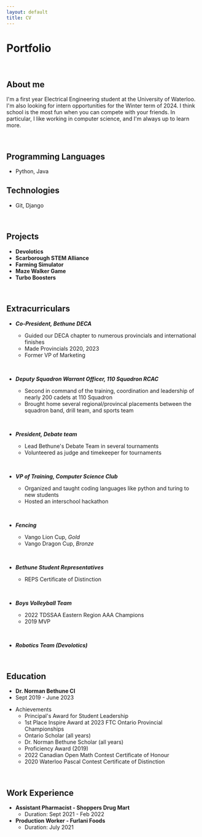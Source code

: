 ```yaml
---
layout: default
title: CV
---
```



# Portfolio


<p>&nbsp;</p>

## About me


I'm a first year Electrical Engineering student at the University of Waterloo. I'm also looking for intern opportunities for the Winter term of 2024. I think school is the most fun when you can compete with your friends. In particular, I like working in computer science, and I'm always up to learn more.

<p>&nbsp;</p>

## Programming Languages
* Python, Java


## Technologies
* Git, Django

<p>&nbsp;</p>

## Projects

* **Devolotics**
* **Scarborough STEM Alliance**
* **Farming Simulator**
* **Maze Walker Game**
* **Turbo Boosters**

<p>&nbsp;</p>

## Extracurriculars

- ***Co-President, Bethune DECA***
    * Guided our DECA chapter to numerous provincials and international finishes
    * Made Provincials 2020, 2023
    * Former VP of Marketing

    <p>&nbsp;</p>
- ***Deputy Squadron Warrant Officer, 110 Squadron RCAC***
    * Second in command of the training, coordination and leadership of nearly 200 cadets at 110 Squadron
    * Brought home several regional/provincal placements between the squadron band, drill team, and sports team
    <p>&nbsp;</p>
- ***President, Debate team***
    * Lead Bethune's Debate Team in several tournaments
    * Volunteered as judge and timekeeper for tournaments
     <p>&nbsp;</p>
- ***VP of Training, Computer Science Club***
    * Organized and taught coding languages like python and turing to new students
    * Hosted an interschool hackathon
    <p>&nbsp;</p>
- ***Fencing***
    * Vango Lion Cup, *Gold*
    * Vango Dragon Cup, *Bronze*
    <p>&nbsp;</p>
- ***Bethune Student Representatives***
    * REPS Certificate of Distinction
    <p>&nbsp;</p>
- ***Boys Volleyball Team***
    * 2022 TDSSAA Eastern Region AAA Champions
    * 2019 MVP
    <p>&nbsp;</p>
- ***Robotics Team (Devolotics)***


<p>&nbsp;</p>

## Education

* **Dr. Norman Bethune CI**
* Sept 2019 - June 2023
- Achievements
    * Principal's Award for Student Leadership
    * 1st Place Inspire Award at 2023 FTC Ontario Provincial Championships
    * Ontario Scholar (all years)
    * Dr. Norman Bethune Scholar (all years)
    * Proficiency Award (2019)
    * 2022 Canadian Open Math Contest Certificate of Honour
    * 2020 Waterloo Pascal Contest Certificate of Distinction

<p>&nbsp;</p>

## Work Experience 

- **Assistant Pharmacist - Shoppers Drug Mart**
    * Duration: Sept 2021 - Feb 2022
- **Production Worker - Furlani Foods**
    * Duration: July 2021

<p>&nbsp;</p>
<p>&nbsp;</p>
<p>&nbsp;</p>
<p>&nbsp;</p>
<p>&nbsp;</p>
<p>&nbsp;</p>
<p>&nbsp;</p>